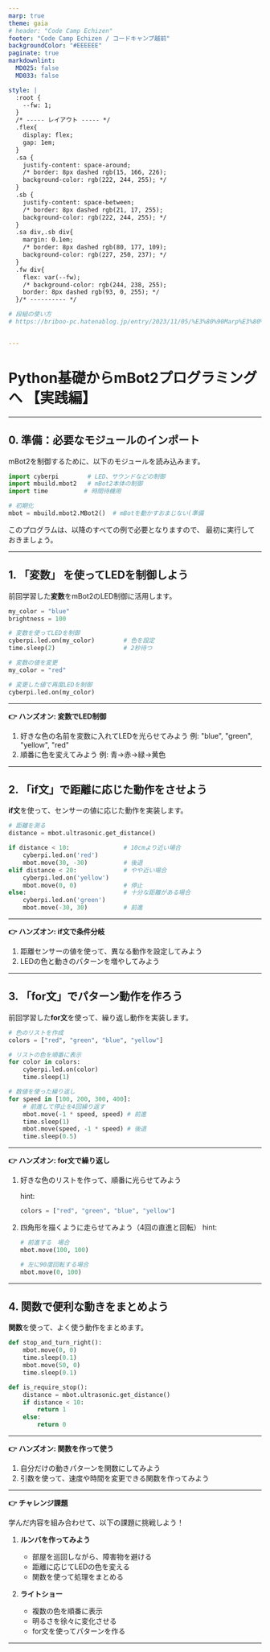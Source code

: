```yaml
---
marp: true
theme: gaia
# header: "Code Camp Echizen"
footer: "Code Camp Echizen / コードキャンプ越前"
backgroundColor: "#EEEEEE"
paginate: true
markdownlint:
  MD025: false
  MD033: false

style: |
  :root {
    --fw: 1;
  }
  /* ----- レイアウト ----- */
  .flex{
    display: flex;
    gap: 1em;
  }
  .sa {
    justify-content: space-around;
    /* border: 8px dashed rgb(15, 166, 226);
    background-color: rgb(222, 244, 255); */
  }
  .sb {
    justify-content: space-between;
    /* border: 8px dashed rgb(21, 17, 255);
    background-color: rgb(222, 244, 255); */
  }
  .sa div,.sb div{
    margin: 0.1em;
    /* border: 8px dashed rgb(80, 177, 109);
    background-color: rgb(227, 250, 237); */
  }
  .fw div{
    flex: var(--fw);
    /* background-color: rgb(244, 238, 255);
    border: 8px dashed rgb(93, 0, 255); */
  }/* ---------- */

# 段組の使い方
# https://briboo-pc.hatenablog.jp/entry/2023/11/05/%E3%80%90Marp%E3%80%91%E3%82%B3%E3%83%94%E3%83%9A%E3%81%A7%E7%B0%A1%E5%8D%98%EF%BC%81%E5%A4%9A%E6%AE%B5%E7%B5%84%E3%81%BF%E3%82%B7%E3%83%B3%E3%83%97%E3%83%AB%E3%83%AC%E3%82%A4%E3%82%A2%E3%82%A6


---
```


# Python基礎からmBot2プログラミングへ 【実践編】

---

## 0. 準備：必要なモジュールのインポート

mBot2を制御するために、以下のモジュールを読み込みます。
```python
import cyberpi        # LED、サウンドなどの制御
import mbuild.mbot2   # mBot2本体の制御
import time          # 時間待機用

# 初期化
mbot = mbuild.mbot2.MBot2()  # mBotを動かすおまじない(準備
```

このプログラムは、以降のすべての例で必要となりますので、
最初に実行しておきましょう。

---

## 1. 「変数」 を使ってLEDを制御しよう

前回学習した**変数**をmBot2のLED制御に活用します。

```python
my_color = "blue"
brightness = 100

# 変数を使ってLEDを制御
cyberpi.led.on(my_color)        # 色を設定
time.sleep(2)                   # 2秒待つ

# 変数の値を変更
my_color = "red"

# 変更した値で再度LEDを制御
cyberpi.led.on(my_color)
```

---

**👉 ハンズオン: 変数でLED制御**
1. 好きな色の名前を変数に入れてLEDを光らせてみよう
   例: "blue", "green", "yellow", "red"
2. 順番に色を変えてみよう
   例: 青→赤→緑→黄色

---

## 2. 「if文」で距離に応じた動作をさせよう

**if文**を使って、センサーの値に応じた動作を実装します。

```python
# 距離を測る
distance = mbot.ultrasonic.get_distance()

if distance < 10:               # 10cmより近い場合
    cyberpi.led.on('red')
    mbot.move(30, -30)          # 後退
elif distance < 20:             # やや近い場合
    cyberpi.led.on('yellow')
    mbot.move(0, 0)             # 停止
else:                           # 十分な距離がある場合
    cyberpi.led.on('green')
    mbot.move(-30, 30)          # 前進
```

---

**👉 ハンズオン: if文で条件分岐**
1. 距離センサーの値を使って、異なる動作を設定してみよう
2. LEDの色と動きのパターンを増やしてみよう

---

## 3. 「for文」でパターン動作を作ろう

前回学習した**for文**を使って、繰り返し動作を実装します。

```python
# 色のリストを作成
colors = ["red", "green", "blue", "yellow"]

# リストの色を順番に表示
for color in colors:
    cyberpi.led.on(color)
    time.sleep(1)

# 数値を使った繰り返し
for speed in [100, 200, 300, 400]:
    # 前進して停止を4回繰り返す
    mbot.move(-1 * speed, speed) # 前進
    time.sleep(1)
    mbot.move(speed, -1 * speed) # 後退
    time.sleep(0.5)
```

---

**👉 ハンズオン: for文で繰り返し**
1. 好きな色のリストを作って、順番に光らせてみよう
  
   hint: 
   ```python
   colors = ["red", "green", "blue", "yellow"]
   ```
2. 四角形を描くように走らせてみよう（4回の直進と回転）
   hint: 
   ```python
   # 前進する　場合
   mbot.move(100, 100)

   # 左に90度回転する場合
   mbot.move(0, 100)
   ```
---

## 4. 関数で便利な動きをまとめよう

**関数**を使って、よく使う動作をまとめます。

```python
def stop_and_turn_right():
    mbot.move(0, 0)
    time.sleep(0.1)
    mbot.move(50, 0)
    time.sleep(0.1)

def is_require_stop():
    distance = mbot.ultrasonic.get_distance()
    if distance < 10:
        return 1
    else:
        return 0
```


---

**👉 ハンズオン: 関数を作って使う**
1. 自分だけの動きパターンを関数にしてみよう
2. 引数を使って、速度や時間を変更できる関数を作ってみよう

---

**👉 チャレンジ課題**


学んだ内容を組み合わせて、以下の課題に挑戦しよう！

1. **ルンバを作ってみよう**
   - 部屋を巡回しながら、障害物を避ける
   - 距離に応じてLEDの色を変える
   - 関数を使って処理をまとめる

2. **ライトショー**
   - 複数の色を順番に表示
   - 明るさを徐々に変化させる
   - for文を使ってパターンを作る

---
